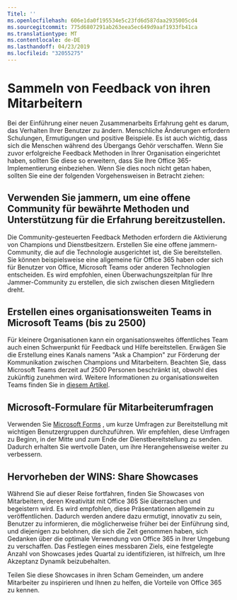 ```yaml
---
Titel: ''
ms.openlocfilehash: 606e1da0f195534e5c23fd6d587daa2935005cd4
ms.sourcegitcommit: 775d6807291ab263eea5ec649d9aaf1933fb41ca
ms.translationtype: MT
ms.contentlocale: de-DE
ms.lasthandoff: 04/23/2019
ms.locfileid: "32055275"
---
```

# <a name="collect-feedback-from-your-employees"></a>Sammeln von Feedback von ihren Mitarbeitern

Bei der Einführung einer neuen Zusammenarbeits Erfahrung geht es darum, das Verhalten Ihrer Benutzer zu ändern. Menschliche Änderungen erfordern Schulungen, Ermutigungen und positive Beispiele. Es ist auch wichtig, dass sich die Menschen während des Übergangs Gehör verschaffen. Wenn Sie zuvor erfolgreiche Feedback Methoden in Ihrer Organisation eingerichtet haben, sollten Sie diese so erweitern, dass Sie Ihre Office 365-Implementierung einbeziehen. Wenn Sie dies noch nicht getan haben, sollten Sie eine der folgenden Vorgehensweisen in Betracht ziehen:

## <a name="use-yammer-to-provide-an-open-community-for-best-practices-and-support-for-the-experience"></a>Verwenden Sie jammern, um eine offene Community für bewährte Methoden und Unterstützung für die Erfahrung bereitzustellen.
Die Community-gesteuerten Feedback Methoden erfordern die Aktivierung von Champions und Dienstbesitzern. Erstellen Sie eine offene jammern-Community, die auf die Technologie ausgerichtet ist, die Sie bereitstellen.  Sie können beispielsweise eine allgemeine für Office 365 haben oder sich für Benutzer von Office, Microsoft Teams oder anderen Technologien entscheiden.  Es wird empfohlen, einen Überwachungszeitplan für Ihre Jammer-Community zu erstellen, die sich zwischen diesen Mitgliedern dreht. 

## <a name="creating-an-org-wide-team-within-microsoft-teams-up-to-2500"></a>Erstellen eines organisationsweiten Teams in Microsoft Teams (bis zu 2500)
Für kleinere Organisationen kann ein organisationsweites öffentliches Team auch einen Schwerpunkt für Feedback und Hilfe bereitstellen.  Erwägen Sie die Erstellung eines Kanals namens "Ask a Champion" zur Förderung der Kommunikation zwischen Champions und Mitarbeitern.  Beachten Sie, dass Microsoft Teams derzeit auf 2500 Personen beschränkt ist, obwohl dies zukünftig zunehmen wird. Weitere Informationen zu organisationsweiten Teams finden Sie in [diesem Artikel](https://docs.microsoft.com/en-us/microsoftteams/create-an-org-wide-team). 

## <a name="microsoft-forms-for-employee-surveys"></a>Microsoft-Formulare für Mitarbeiterumfragen

Verwenden Sie [Microsoft Forms](https://support.office.com/en-us/forms) , um kurze Umfragen zur Bereitstellung mit wichtigen Benutzergruppen durchzuführen.  Wir empfehlen, diese Umfragen zu Beginn, in der Mitte und zum Ende der Dienstbereitstellung zu senden.  Dadurch erhalten Sie wertvolle Daten, um ihre Herangehensweise weiter zu verbessern.  

## <a name="highlight-the-wins-share-showcases"></a>Hervorheben der WINS: Share Showcases
Während Sie auf dieser Reise fortfahren, finden Sie Showcases von Mitarbeitern, deren Kreativität mit Office 365 Sie überraschen und begeistern wird. Es wird empfohlen, diese Präsentationen allgemein zu veröffentlichen. Dadurch werden andere dazu ermutigt, innovativ zu sein, Benutzer zu informieren, die möglicherweise früher bei der Einführung sind, und diejenigen zu belohnen, die sich die Zeit genommen haben, sich Gedanken über die optimale Verwendung von Office 365 in Ihrer Umgebung zu verschaffen. Das Festlegen eines messbaren Ziels, eine festgelegte Anzahl von Showcases jedes Quartal zu identifizieren, ist hilfreich, um Ihre Akzeptanz Dynamik beizubehalten.

Teilen Sie diese Showcases in ihren Scham Gemeinden, um andere Mitarbeiter zu inspirieren und Ihnen zu helfen, die Vorteile von Office 365 zu kennen.  